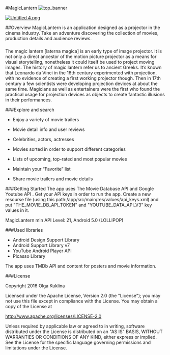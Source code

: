 #MagicLantern 
![top_banner](https://s25.postimg.org/ab9en0we7/Font_Awesome_f13d_0_128.png)


[![Untitled 4.png](https://s15.postimg.org/qv0uoj58r/Untitled_4.png)](https://postimg.org/image/46bnoynuv/)

##Overview
MagicLantern is an application designed as a projector in the cinema industry. Take an adventure discovering the collection of movies, production details and audience reviews.
###
The magic lantern [laterna magica] is an early type of image projector. It is not only a direct ancestor of the motion picture projector as a means for visual storytelling, nonetheless it could itself be used to project moving images. The history of magic lantern refer us to ancient Greeks. It’s known that Leonardo da Vinci in the 16th century experimented with projection, with no evidence of creating a first working projector though. Then in 17th century a few scientists were developing projection devices at about the same time. Magicians as well as entertainers were the first who found the practical usage for projection devices as objects to create fantastic illusions in their performances.

###Explore and search

- Enjoy a variety of movie trailers 

- Movie detail info and user reviews 

- Celebrities, actors, actresses

- Movies sorted in order to support different categories

- Lists of upcoming, top-rated and most popular movies

- Maintain your “Favorite” list

- Share movie trailers and movie details

###Getting Started
The app uses The Movie Database API and Google Youtube API . Get your API keys in order to run the app. Create a new resourse file (using this path:/app/src/main/res/values/api_keys.xml) and put "THE_MOVIE_DB_API_TOKEN" and "YOUTUBE_DATA_API_V3" key values in it.

MagicLantern min API Level: 21, Android 5.0 (LOLLIPOP)

###Used libraries
- Android Design Support Library
- Android Support Library v7
- YouTube Android Player API
- Picasso Library

The app uses TMDb API and content for posters and movie information.

###License

Copyright 2016 Olga Kuklina

Licensed under the Apache License, Version 2.0 (the "License"); you may not use this file except in compliance with the License. You may obtain a copy of the License at

http://www.apache.org/licenses/LICENSE-2.0

Unless required by applicable law or agreed to in writing, software distributed under the License is distributed on an "AS IS" BASIS, WITHOUT WARRANTIES OR CONDITIONS OF ANY KIND, either express or implied. See the License for the specific language governing permissions and limitations under the License.



